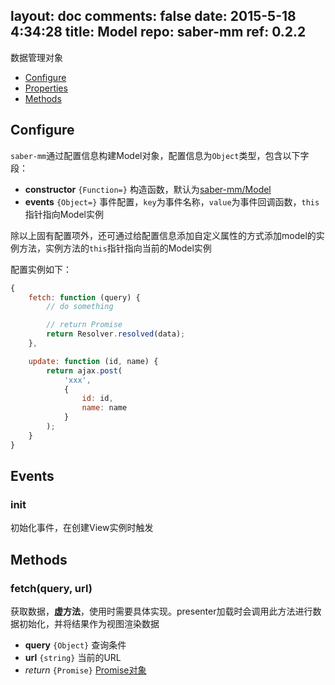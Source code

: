 layout: doc
comments: false
date: 2015-5-18 4:34:28
title: Model
repo: saber-mm
ref: 0.2.2
---

数据管理对象

* [Configure](#configure)
* [Properties](#properties)
* [Methods](#methods)

## Configure

`saber-mm`通过配置信息构建Model对象，配置信息为`Object`类型，包含以下字段：

* **constructor** `{Function=}` 构造函数，默认为[saber-mm/Model](../src/Model.js)
* **events** `{Object=}` 事件配置，`key`为事件名称，`value`为事件回调函数，`this`指针指向Model实例

除以上固有配置项外，还可通过给配置信息添加自定义属性的方式添加model的实例方法，实例方法的`this`指针指向当前的Model实例

配置实例如下：

```js
{
    fetch: function (query) {
        // do something

        // return Promise
        return Resolver.resolved(data);
    },

    update: function (id, name) {
        return ajax.post(
            'xxx', 
            {
                id: id,
                name: name
            }
        );
    }
}
```

## Events

### init

初始化事件，在创建View实例时触发

## Methods

### fetch(query, url)

获取数据，**虚方法**，使用时需要具体实现。presenter加载时会调用此方法进行数据初始化，并将结果作为视图渲染数据

* **query** `{Object}` 查询条件
* **url** `{string}` 当前的URL
* _return_ `{Promise}` [Promise对象](https://github.com/ecomfe/saber-promise/blob/master/doc/promise.html)